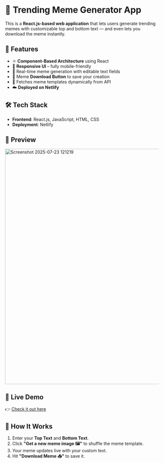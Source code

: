 # 🤩 Trending Meme Generator App

This is a **React.js-based web application** that lets users generate trending memes with customizable top and bottom text — and even lets you download the meme instantly.

## 🚀 Features

- ⚛️ **Component-Based Architecture** using React
- 📱 **Responsive UI** – fully mobile-friendly
- 🎨 Real-time meme generation with editable text fields
- 💾 Meme **Download Button** to save your creation
- 🔄 Fetches meme templates dynamically from API
- ☁️ **Deployed on Netlify**

## 🛠️ Tech Stack

- **Frontend**: React.js, JavaScript, HTML, CSS
- **Deployment**: Netlify

## 📸 Preview

<img width="1917" height="771" alt="Screenshot 2025-07-23 121219" src="https://github.com/user-attachments/assets/04e94902-3139-4431-9e16-4f1a305c8b50" />


## 🔗 Live Demo

👉 [Check it out here](https://generate-trendingmemes.netlify.app)

## 🧠 How It Works

1. Enter your **Top Text** and **Bottom Text**.
2. Click **"Get a new meme image 🖼️"** to shuffle the meme template.
3. Your meme updates live with your custom text.
4. Hit **"Download Meme 📥"** to save it.




